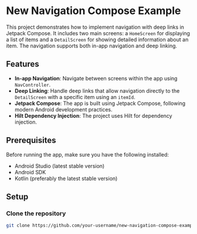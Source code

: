 # New Navigation Compose Example

This project demonstrates how to implement navigation with deep links in Jetpack Compose. It includes two main screens: a `HomeScreen` for displaying a list of items and a `DetailScreen` for showing detailed information about an item. The navigation supports both in-app navigation and deep linking.

## Features

- **In-app Navigation**: Navigate between screens within the app using `NavController`.
- **Deep Linking**: Handle deep links that allow navigation directly to the `DetailScreen` with a specific item using an `itemId`.
- **Jetpack Compose**: The app is built using Jetpack Compose, following modern Android development practices.
- **Hilt Dependency Injection**: The project uses Hilt for dependency injection.

## Prerequisites

Before running the app, make sure you have the following installed:
- Android Studio (latest stable version)
- Android SDK
- Kotlin (preferably the latest stable version)

## Setup

### Clone the repository

```bash
git clone https://github.com/your-username/new-navigation-compose-example.git
